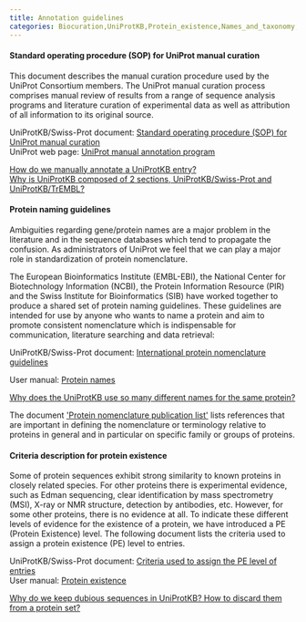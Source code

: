 ```yaml
---
title: Annotation guidelines
categories: Biocuration,UniProtKB,Protein_existence,Names_and_taxonomy,help
---
```


#### Standard operating procedure (SOP) for UniProt manual curation

This document describes the manual curation procedure used by the UniProt Consortium members. The UniProt manual curation process comprises manual review of results from a range of sequence analysis programs and literature curation of experimental data as well as attribution of all information to its original source.

UniProtKB/Swiss-Prot document: [Standard operating procedure (SOP) for UniProt manual curation](https://github.com/ebi-uniprot/uniprot-manual/raw/main/pdfs/sop_manual_curation.pdf)  
UniProt web page: [UniProt manual annotation program](https://www.uniprot.org/program/)

[How do we manually annotate a UniProtKB entry?](https://www.uniprot.org/help/manual%5Fcuration)  
[Why is UniProtKB composed of 2 sections, UniProtKB/Swiss-Prot and UniProtKB/TrEMBL?](https://www.uniprot.org/help/uniprotkb%5Fsections)

#### Protein naming guidelines

Ambiguities regarding gene/protein names are a major problem in the literature and in the sequence databases which tend to propagate the confusion. As administrators of UniProt we feel that we can play a major role in standardization of protein nomenclature.

The European Bioinformatics Institute (EMBL-EBI), the National Center for Biotechnology Information (NCBI), the Protein Information Resource (PIR) and the Swiss Institute for Bioinformatics (SIB) have worked together to produce a shared set of protein naming guidelines. These guidelines are intended for use by anyone who wants to name a protein and aim to promote consistent nomenclature which is indispensable for communication, literature searching and data retrieval:

UniProtKB/Swiss-Prot document: [International protein nomenclature guidelines](https://ftp.uniprot.org/pub/databases/uniprot/current_release/knowledgebase/complete/docs/International%5FProtein%5FNomenclature%5FGuidelines.pdf)

User manual: [Protein names](https://www.uniprot.org/help/protein%5Fnames)

[Why does the UniProtKB use so many different names for the same protein?](https://www.uniprot.org/help/different%5Fprotein%5Fgene%5Fnames)

The document ['Protein nomenclature publication list'](https://ftp.uniprot.org/pub/databases/uniprot/current_release/knowledgebase/complete/docs/nomlist) lists references that are important in defining the nomenclature or terminology relative to proteins in general and in particular on specific family or groups of proteins.

#### Criteria description for protein existence

Some of protein sequences exhibit strong similarity to known proteins in closely related species. For other proteins there is experimental evidence, such as Edman sequencing, clear identification by mass spectrometry (MSI), X-ray or NMR structure, detection by antibodies, etc. However, for some other proteins, there is no evidence at all. To indicate these different levels of evidence for the existence of a protein, we have introduced a PE (Protein Existence) level. The following document lists the criteria used to assign a protein existence (PE) level to entries.

UniProtKB/Swiss-Prot document: [Criteria used to assign the PE level of entries](https://ftp.uniprot.org/pub/databases/uniprot/current_release/knowledgebase/complete/docs/pe%5Fcriteria)  
User manual: [Protein existence](https://www.uniprot.org/help/protein%5Fexistence)

[Why do we keep dubious sequences in UniProtKB? How to discard them from a protein set?](https://www.uniprot.org/help/dubious%5Fsequences)
